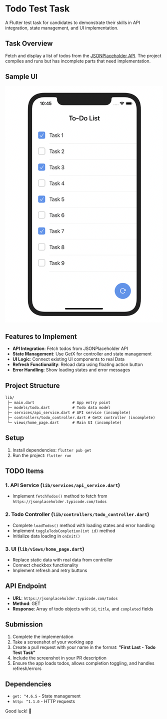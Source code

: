 # Todo Test Task

A Flutter test task for candidates to demonstrate their skills in API integration, state management, and UI implementation.

## Task Overview

Fetch and display a list of todos from the [JSONPlaceholder API](https://jsonplaceholder.typicode.com/todos). The project compiles and runs but has incomplete parts that need implementation.

## Sample UI

![Sample UI](assets/sample_ui.png)

## Features to Implement

- **API Integration**: Fetch todos from JSONPlaceholder API
- **State Management**: Use GetX for controller and state management
- **UI Logic**: Connect existing UI components to real Data
- **Refresh Functionality**: Reload data using floating action button
- **Error Handling**: Show loading states and error messages

## Project Structure

```
lib/
 ├─ main.dart                 # App entry point
 ├─ models/todo.dart          # Todo data model
 ├─ services/api_service.dart # API service (incomplete)
 ├─ controllers/todo_controller.dart # GetX controller (incomplete)
 └─ views/home_page.dart      # Main UI (incomplete)
```

## Setup

1. Install dependencies: `flutter pub get`
2. Run the project: `flutter run`

## TODO Items

### 1. API Service (`lib/services/api_service.dart`)

- Implement `fetchTodos()` method to fetch from `https://jsonplaceholder.typicode.com/todos`

### 2. Todo Controller (`lib/controllers/todo_controller.dart`)

- Complete `loadTodos()` method with loading states and error handling
- Implement `toggleTodoCompletion(int id)` method
- Initialize data loading in `onInit()`

### 3. UI (`lib/views/home_page.dart`)

- Replace static data with real data from controller
- Connect checkbox functionality
- Implement refresh and retry buttons

## API Endpoint

- **URL**: `https://jsonplaceholder.typicode.com/todos`
- **Method**: GET
- **Response**: Array of todo objects with `id`, `title`, and `completed` fields

## Submission

1. Complete the implementation
2. Take a screenshot of your working app
3. Create a pull request with your name in the format: **"First Last - Todo Test Task"**
4. Include the screenshot in your PR description
5. Ensure the app loads todos, allows completion toggling, and handles refresh/errors

## Dependencies

- `get: ^4.6.5` - State management
- `http: ^1.1.0` - HTTP requests

Good luck! 🚀
